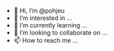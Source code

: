 - 👋 Hi, I’m @pohjeu
- 👀 I’m interested in ...
- 🌱 I’m currently learning ...
- 💞️ I’m looking to collaborate on ...
- 📫 How to reach me ...

<!---
pohjeu/pohjeu is a ✨ special ✨ repository because its `README.md` (this file) appears on your GitHub profile.
You can click the Preview link to take a look at your changes.
--->
